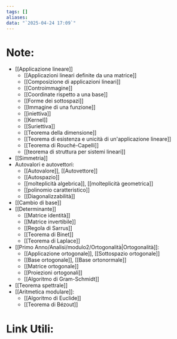 ```yaml
---
tags: []
aliases: 
data: "`2025-04-24 17:09`"
---
```

# Note: 
- [[Applicazione lineare]]
	- [[Applicazioni lineari definite da una matrice]]
	- [[Composizione di applicazioni lineari]]
	- [[Controimmagine]]
	- [[Coordinate rispetto a una base]]
	- [[Forme dei sottospazi]]
	- [[Immagine di una funzione]]
	- [[iniettiva]]
	- [[Kernel]]
	- [[Suriettiva]]
	- [[Teorema della dimensione]]
	- [[Teorema di esistenza e unicità di un'applicazione lineare]]
	- [[Teorema di Rouché-Capelli]]
	- [[teorema di struttura per sistemi lineari]]
- [[Simmetria]]
- Autovalori e autovettori:
	- [[Autovalore]], [[Autovettore]]
	- [[Autospazio]]
	- [[molteplicità algebrica]], [[molteplicità geometrica]]
	- [[polinomio caratteristico]]
	- [[Diagonalizzabilità]]
- [[Cambio di base]]
- [[Determinante]]
	- [[Matrice identità]]
	- [[Matrice invertibile]]
	- [[Regola di Sarrus]]
	- [[Teorema di Binet]]
	- [[Teorema di Laplace]]
- [[Primo Anno/Analisi/modulo2/Ortogonalità|Ortogonalità]]:
	- [[Applicazione ortogonale]], [[Sottospazio ortogonale]]
	- [[Base ortogonale]], [[Base ortonormale]]
	- [[Matrice ortogonale]]
	- [[Proiezioni ortogonali]]
	- [[Algoritmo di Gram-Schmidt]]
- [[Teorema spettrale]]
- [[Aritmetica modulare]]:
	- [[Algoritmo di Euclide]]
	- [[Teorema di Bézout]]
# Link Utili:
